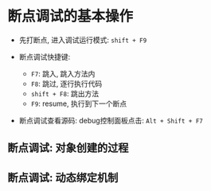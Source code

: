 # 断点调试的基本操作
- 先打断点, 进入调试运行模式: `shift + F9`
- 断点调试快捷键: 
  - `F7`: 跳入, 跳入方法内
  - `F8`: 跳过, 逐行执行代码
  - `shift + F8`: 跳出方法
  - `F9`: resume, 执行到下一个断点 

- 断点调试查看源码: debug控制面板点击: `Alt + Shift + F7`



## 断点调试: 对象创建的过程
## 断点调试: 动态绑定机制
